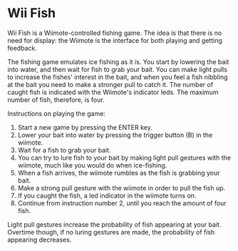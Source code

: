 Wii Fish
=======

Wii Fish is a Wiimote-controlled fishing game. 
The idea is that there is no need for display: the Wiimote is the interface for both playing and getting feedback.

The fishing game emulates ice fishing as it is. You start by lowering the bait into water, and then wait for fish to grab your bait. You can make light pulls to increase the fishes' interest in the bait, and when you feel a fish nibbling at the bait you need to make a stronger pull to catch it. The number of caught fish is indicated with the Wiimote's indicator leds. The maximum number of fish, therefore, is four.

Instructions on playing the game:
1. Start a new game by pressing the ENTER key.
2. Lower your bait into water by pressing the trigger button (B) in the wiimote.
3. Wait for a fish to grab your bait.
4. You can try to lure fish to your bait by making light pull gestures with the wiimote, much like you would do when ice-fishing.
5. When a fish arrives, the wiimote rumbles as the fish is grabbing your bait.
6. Make a strong pull gesture with the wiimote in order to pull the fish up.
7. If you caught the fish, a led indicator in the wiimote turns on.
8. Continue from instruction number 2, until you reach the amount of four fish.

Light pull gestures increase the probability of fish appearing at your bait. Overtime though, if no luring gestures are made, the probability of fish appearing decreases.
